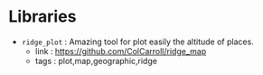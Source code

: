 # Libraries

- `ridge_plot` : Amazing tool for plot easily the altitude of places.
    - link : https://github.com/ColCarroll/ridge_map
    - tags : plot,map,geographic,ridge


